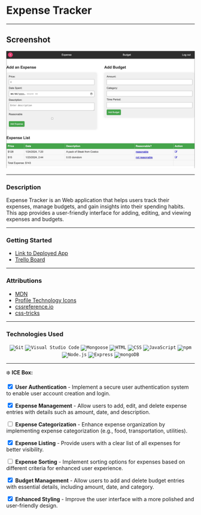 # Expense Tracker
****
## Screenshot
![Alt text](ET.jpg)
****
### Description
Expense Tracker is an Web application that helps users track their expenses, manage budgets, and gain insights into their spending habits. This app provides a user-friendly interface for adding, editing, and viewing expenses and budgets.
****
### Getting Started
- [Link to Deployed App](https://expense-tracker-sk1.fly.)
- [Trello Board](https://trello.com/b/oyWOqIX7/expense-tracker)
****
### Attributions
- [MDN](https://developer.mozilla.org/en-US/)
- [Profile Technology Icons](https://marwin1991.github.io/profile-technology-icons/)
- [cssreference.io](https://cssreference.io/)
- [css-tricks](https://css-tricks.com/)
****
### Technologies Used

<div align="center">
	<code><img width="40" height ="40" src="https://user-images.githubusercontent.com/25181517/192108372-f71d70ac-7ae6-4c0d-8395-51d8870c2ef0.png" alt="Git" title="Git"/></code>
	<code><img width="40" height ="40" src="https://user-images.githubusercontent.com/25181517/192108891-d86b6220-e232-423a-bf5f-90903e6887c3.png" alt="Visual Studio Code" title="Visual Studio Code"/></code>
	<code><img width="40" height ="40" src="https://media.licdn.com/dms/image/D4D12AQEk8opKsyHhRQ/article-cover_image-shrink_720_1280/0/1693917399837?e=2147483647&v=beta&t=6LPN-E9p8k_59NMv17edpwj8ofRzcXd_vlmlFoc1fLw" alt="Mongoose" title="Mongoose"/></code>
	<code><img width="40" height ="40" src="https://user-images.githubusercontent.com/25181517/192158954-f88b5814-d510-4564-b285-dff7d6400dad.png" alt="HTML" title="HTML"/></code>
	<code><img width="40" height ="40" src="https://user-images.githubusercontent.com/25181517/183898674-75a4a1b1-f960-4ea9-abcb-637170a00a75.png" alt="CSS" title="CSS"/></code>
	<code><img width="40" height ="40" src="https://user-images.githubusercontent.com/25181517/117447155-6a868a00-af3d-11eb-9cfe-245df15c9f3f.png" alt="JavaScript" title="JavaScript"/></code>
	<code><img width="40" height ="40" src="https://user-images.githubusercontent.com/25181517/121401671-49102800-c959-11eb-9f6f-74d49a5e1774.png" alt="npm" title="npm"/></code>
	<code><img width="40" height ="40" src="https://user-images.githubusercontent.com/25181517/183568594-85e280a7-0d7e-4d1a-9028-c8c2209e073c.png" alt="Node.js" title="Node.js"/></code>
	<code><img width="40" height ="40" src="https://user-images.githubusercontent.com/25181517/183859966-a3462d8d-1bc7-4880-b353-e2cbed900ed6.png" alt="Express" title="Express"/></code>
	<code><img width="40" height ="40" src="https://user-images.githubusercontent.com/25181517/182884177-d48a8579-2cd0-447a-b9a6-ffc7cb02560e.png" alt="mongoDB" title="mongoDB"/></code>
</div>

****
❄️ ****ICE Box:****

<input type="checkbox" checked> **User Authentication** - Implement a secure user authentication system to enable user account creation and login.

<input type="checkbox" checked> **Expense Management** - Allow users to add, edit, and delete expense entries with details such as amount, date, and description.

<input type="checkbox" unchecked> **Expense Categorization** - Enhance expense organization by implementing expense categorization (e.g., food, transportation, utilities).

<input type="checkbox" checked> **Expense Listing** - Provide users with a clear list of all expenses for better visibility.

<input type="checkbox" unchecked> **Expense Sorting** - Implement sorting options for expenses based on different criteria for enhanced user experience.


<input type="checkbox" checked> **Budget Management** - Allow users to add and delete budget entries with essential details, including amount, date, and category.

<input type="checkbox" checked> **Enhanced Styling** - Improve the user interface with a more polished and user-friendly design.


